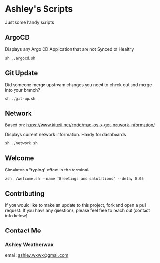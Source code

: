 # Ashley's Scripts

Just some handy scripts

## ArgoCD

Displays any Argo CD Application that are not Synced or Healthy

`sh ./argocd.sh`

## Git Update

Did someone merge upstream changes you need to check out and merge into your branch?

`sh ./git-up.sh`

## Network

Based on: https://www.kittell.net/code/mac-os-x-get-network-information/

Displays current network information. Handy for dashboards

`sh ./network.sh`

## Welcome

Simulates a "typing" effect in the terminal.

`zsh ./welcome.sh --name "Greetings and salutations" --delay 0.05`

## Contributing

If you would like to make an update to this project, fork and open a pull request. 
If you have any questions, please feel free to reach out (contact info below)

## Contact Me

### Ashley Weatherwax ###

email: ashley.wxwx@gmail.com

